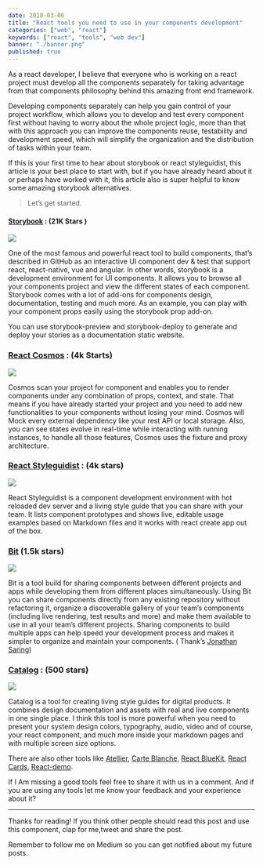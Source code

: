 ```yaml
---
date: 2018-03-06
title: "React tools you need to use in your components development"
categories: ["web", "react"]
keywords: ["react", "tools", "web dev"]
banner: "./banner.png"
published: true
---
```


As a react developer, I believe that everyone who is working on a react project must develop all the components separately for taking advantage from that components philosophy behind this amazing front end framework.

Developing components separately can help you gain control of your project workflow, which allows you to develop and test every component first without having to worry about the whole project logic, more than that with this approach you can improve the components reuse, testability and development speed, which will simplify the organization and the distribution of tasks within your team.

If this is your first time to hear about storybook or react styleguidist, this article is your best place to start with, but if you have already heard about it or perhaps have worked with it, this article also is super helpful to know some amazing storybook alternatives.

> Let’s get started.

#### [Storybook](https://storybook.js.org/) : (21K Stars )

![](https://cdn-images-1.medium.com/max/800/1*8T0opytn0oYuEMpd8PRTsw.gif)

One of the most famous and powerful react tool to build components, that’s described in GitHub as an interactive UI component dev & test that support react, react-native, vue and angular. In other words, storybook is a development environment for UI components. It allows you to browse all your components project and view the different states of each component. Storybook comes with a lot of add-ons for components design, documentation, testing and much more. As an example, you can play with your component props easily using the storybook prop add-on.

You can use storybook-preview and storybook-deploy to generate and deploy your stories as a documentation static website.

### [React Cosmos](https://github.com/react-cosmos/react-cosmos) : (4k Starts)

![](https://cdn-images-1.medium.com/max/800/1*oulda36UM1PWW1GQG2Xgkg.gif)

Cosmos scan your project for component and enables you to render components under any combination of props, context, and state. That means if you have already started your project and you need to add new functionalities to your components without losing your mind. Cosmos will Mock every external dependency like your rest API or local storage. Also, you can see states evolve in real-time while interacting with running instances, to handle all those features, Cosmos uses the fixture and proxy architecture.

### [React Styleguidist](https://github.com/styleguidist/react-styleguidist) : (4k stars)

![](https://cdn-images-1.medium.com/max/800/1*9V2nSEgH1VUbmXd5Dq-hnA.gif)

React Styleguidist is a component development environment with hot reloaded dev server and a living style guide that you can share with your team. It lists component prototypes and shows live, editable usage examples based on Markdown files and it works with react create app out of the box.

### [Bit](https://bitsrc.io/) (1.5k stars)

![](https://cdn-images-1.medium.com/max/800/1*n7r8D3d0wn62BtTTZdtNjA.gif)

Bit is a tool build for sharing components between different projects and apps while developing them from different places simultaneously. Using Bit you can share components directly from any existing repository without refactoring it, organize a discoverable gallery of your team’s components (including live rendering, test results and more) and make them available to use in all your team’s different projects. Sharing components to build multiple apps can help speed your development process and makes it simpler to organize and maintain your components. ( Thank’s [Jonathan Saring](https://medium.com/@JonathanSaring))

### [Catalog](https://catalog.style/) : (500 stars)

![](https://cdn-images-1.medium.com/max/800/1*KbJ2cswBmbYpW7gLj94ugg.gif)

Catalog is a tool for creating living style guides for digital products. It combines design documentation and assets with real and live components in one single place. I think this tool is more powerful when you need to present your system design colors, typography, audio, video and of course, your react component, and much more inside your markdown pages and with multiple screen size options.

There are also other tools like [Atellier](https://github.com/scup/atellier), [Carte Blanche](https://github.com/carteb/carte-blanche), [React BlueKit](http://bluekit.blueberry.io/), [React Cards](https://github.com/steos/reactcards), [React-demo](https://github.com/rpominov/react-demo).

If I Am missing a good tools feel free to share it with us in a comment. And if you are using any tools let me know your feedback and your experience about it?

---

Thanks for reading! If you think other people should read this post and use this component, clap for me,tweet and share the post.

Remember to follow me on Medium so you can get notified about my future posts.
